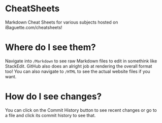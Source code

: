 # CheatSheets
Markdown Cheat Sheets for various subjects hosted on iBaguette.com/cheatsheets!

# Where do I see them?
Navigate into `/Markdown` to see raw Markdown files to edit in somethink like StackEdit. GitHub also does an alright job at rendering the overall format too!
You can also navigate to `/HTML` to see the actual website files if you want.

# How do I see changes?
You can click on the Commit History button to see recent changes or go to a file and click its commit history to see that.
